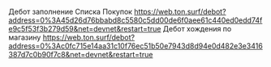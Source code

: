 Дебот заполнение Списка Покупок https://web.ton.surf/debot?address=0%3A45d26d76bbabd8c5580c5dd00de6f0aee61c440ed0edd74fe9c5f53f3b279d59&net=devnet&restart=true
Дебот хождения по магазину https://web.ton.surf/debot?address=0%3Ac0fc715e14aa31c10f76ec51b50e7943d8d94e0d482e3e3416387d7c0b90f7c8&net=devnet&restart=true
